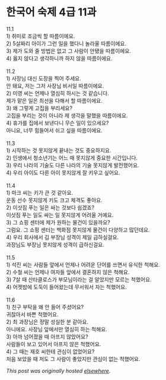 # 한국어 숙제 4급 11과

<p>11.1<br>1) &#52712;&#48120;&#47196; &#51312;&#44552;&#50473; &#54624; &#46384;&#47492;&#51060;&#50640;&#50836;.<br>2) 5&#49332;&#51676;&#47532; &#50500;&#51060;&#44032; &#44536;&#47088; &#51068;&#51012; &#54664;&#45796;&#45768; &#45440;&#46972;&#50872; &#46384;&#47492;&#51060;&#50640;&#50836;.<br>3) &#51228;&#44032; &#46020;&#50752; &#51460; &#48169;&#48277;&#51008; &#50630;&#44256; &#44536; &#49324;&#46988;&#51060; &#50504;&#46096;&#51012; &#46384;&#47492;&#51060;&#50640;&#50836;.<br>4) &#50739;&#51648; &#50506;&#45796;&#44256; &#49373;&#44033;&#54616;&#45768;&#44620; &#54616;&#51648; &#50506;&#51012; &#46384;&#47492;&#51060;&#50640;&#50836;.<br><br>11.2<br>1) &#49324;&#51109;&#45784; &#45824;&#49888; &#46020;&#51109;&#51012; &#52237;&#50612; &#51452;&#49464;&#50836;.<br>&#50504; &#46076;&#50836;, &#51200;&#45716; &#44536;&#51200; &#49324;&#51109;&#45784; &#48708;&#49436;&#51068; &#46384;&#47492;&#51060;&#50640;&#50836;.<br>2) &#48120;&#50689; &#50472;&#45716; &#50616;&#51228;&#45208; &#50676;&#49900;&#55176; &#54616;&#49884;&#45716; &#44163; &#44057;&#49845;&#45768;&#45796;.<br>&#51228;&#44032; &#47585;&#51008; &#51068;&#51008; &#52572;&#49440;&#51012; &#45796;&#54644;&#49436; &#54624; &#46384;&#47492;&#51060;&#50640;&#50836;.<br>3) &#50780; &#44536;&#47111;&#44172; &#44256;&#51665;&#51012; &#48512;&#47532;&#49464;&#50836;?<br>&#44256;&#51665;&#51012; &#48512;&#47532;&#45716; &#44163;&#51060; &#50500;&#45768;&#46972; &#51228; &#49373;&#44033;&#51012; &#47568;&#54664;&#51012; &#46384;&#47492;&#51060;&#50640;&#50836;.<br>4) &#55092;&#44032;&#47484; &#51665;&#50640;&#49436; &#48372;&#45240;&#45796;&#45768; &#47924;&#49832; &#51068;&#51060; &#51080;&#51004;&#49464;&#50836;?<br>&#50500;&#45768;&#50836;, &#45320;&#47924; &#55192;&#46308;&#50612;&#49436; &#49772;&#44256; &#49910;&#51012; &#46384;&#47492;&#51060;&#50640;&#50836;.<br><br>11.3<br>1) &#49884;&#51089;&#54616;&#45716; &#44163; &#47803;&#51648;&#50506;&#44172; &#45149;&#45236;&#45716; &#44163;&#46020; &#51473;&#50836;&#54616;&#51648;&#50836;.<br>2) &#51064;&#49373;&#50640;&#49436; &#52397;&#49548;&#45380;&#44592;&#45716; &#50612;&#45712; &#46412; &#47803;&#51648;&#50506;&#44172; &#51473;&#50836;&#54620; &#49884;&#44036;&#51077;&#45768;&#45796;.<br>3) &#50864;&#47532; &#45208;&#46972;&#51032; &#44592;&#49696;&#46020; &#45796;&#47480; &#45208;&#46972;&#51032; &#44592;&#49696; &#47803;&#51648;&#50506;&#44172; &#48156;&#51204;&#54664;&#50612;&#50836;.<br>4) &#50864;&#47532; &#50500;&#51060;&#46020; &#45796;&#47480; &#50500;&#51060; &#47803;&#51648;&#50506;&#44172; &#51096; &#53412;&#50864;&#44256; &#49910;&#50612;&#50836;.<br><br>11.4<br>1) &#47560;&#53356; &#50472;&#45716; &#53412;&#44032; &#53360; &#44163; &#44057;&#50500;&#50836;.<br>&#50868;&#46041; &#49440;&#49688; &#47803;&#51648;&#50506;&#44172; &#53412;&#46020; &#53356;&#44256; &#52404;&#44201;&#46020; &#51339;&#50500;&#50836;.<br>2) &#51060;&#49343;&#51664; &#54392;&#45716; &#51068;&#51008; &#49912;&#45716; &#44163;&#48372;&#45796; &#49789;&#44192;&#51424;?<br>&#51060;&#49343;&#51664; &#54392;&#45716; &#51068;&#46020; &#49912;&#45716; &#51068; &#47803;&#51648;&#50506;&#44172; &#50612;&#47140;&#50872; &#44144;&#50696;&#50836;.<br>3) &#44536; &#49660;&#54609; &#49468;&#53552;&#50640; &#51228;&#44032; &#50896;&#54616;&#45716; &#47932;&#44148;&#51060; &#51080;&#51012;&#44620;&#50836;?<br>&#44536;&#47100;&#50836;. &#44536; &#49660;&#54609; &#49468;&#53552;&#45716; &#48177;&#54868;&#51216; &#47803;&#51648;&#50506;&#44172; &#47932;&#44148;&#51060; &#45796;&#50577;&#54616;&#44256; &#47566;&#45912;&#45936;&#50836;.<br>4) &#50864;&#47532; &#54924;&#49324;&#50640;&#49436; &#44608; &#48512;&#51109;&#45784; &#49457;&#44201;&#51060; &#51228;&#51068; &#44553;&#54616;&#49892;&#44152;&#50836;.<br>&#44284;&#51109;&#45784;&#46020; &#48512;&#51109;&#45784; &#47803;&#51648;&#50506;&#44172; &#49457;&#44201;&#51060; &#44553;&#54616;&#49888;&#44152;&#50836;.<br><br>11.5<br>1) &#49437;&#51652; &#50472;&#45716; &#49324;&#46988;&#46308; &#50526;&#50640;&#49436; &#50616;&#51228;&#45208; &#50612;&#47140;&#50868; &#45800;&#50612;&#47484; &#50416;&#47732;&#49436; &#50976;&#49885;&#54620; &#52377;&#54644;&#50836;.<br>2) &#49688;&#52384; &#50472;&#45716; &#50616;&#51228;&#45208; &#50668;&#51088;&#46308; &#50526;&#50640;&#49436; &#44208;&#54844;&#54616;&#51648; &#50506;&#51008; &#52377;&#54644;&#50836;.<br>3) 7&#49332; &#46412; &#49328;&#53440;&#53364;&#47196;&#49828;&#44032; &#48512;&#47784;&#45784;&#51060;&#46972;&#45716; &#44152; &#50508;&#50520;&#51648;&#47564; &#47784;&#47476;&#45716; &#52377;&#54664;&#50612;&#50836;.<br>4) &#50612;&#51247;&#48164;&#50640; &#46020;&#46161;&#51060; &#46308;&#50612;&#50772;&#45716;&#45936; &#47924;&#49436;&#50892;&#49436; &#51088;&#45716; &#52377;&#54664;&#50612;&#50836;.<br><br>11.6<br>1) &#52828;&#44396; &#48512;&#53441;&#51012; &#50780; &#50504; &#46308;&#50612; &#51452;&#49512;&#50612;&#50836;?<br>&#44480;&#52270;&#50500;&#49436; &#48148;&#49244; &#52377;&#54664;&#50612;&#50836;.<br>2) &#52572; &#44284;&#51109;&#45784;&#51008; &#51221;&#47568; &#49457;&#49892;&#54620; &#48516; &#44057;&#50500;&#50836;.<br>&#50500;&#45768;&#50640;&#50836;.  &#49324;&#51109;&#45784; &#50526;&#50640;&#49436;&#47564; &#50676;&#49900;&#55176; &#54616;&#45716; &#52377;&#54644;&#50836;.<br>3) &#50500;&#44620; &#45336;&#50612;&#51276;&#51012; &#46412; &#50500;&#54532;&#51648; &#50506;&#50520;&#50612;&#50836;?<br>&#49324;&#46988;&#46308;&#51060; &#48372;&#44256; &#51080;&#50612;&#49436; &#50500;&#54532;&#51648; &#50506;&#51008; &#52377;&#54664;&#50612;&#50836;.<br>4) &#44536; &#46412;&#45716; &#51116;&#54840; &#50472;&#54620;&#53580; &#44288;&#49900;&#51060; &#50630;&#50632;&#50612;&#50836;?<br>&#52376;&#51020; &#48372;&#50520;&#51012; &#46412; &#51200;&#46020; &#44536; &#49324;&#46988;&#51060; &#51339;&#50520;&#51648;&#47564; &#44288;&#49900;&#51060; &#50630;&#45716; &#52377;&#54664;&#50612;&#50836;.</p>


*This post was originally hosted [elsewhere](http://planspace.blogspot.com/2009/07/4-11.html).*
